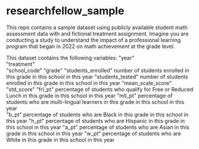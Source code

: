 # researchfellow_sample
This repo contains a sample dataset using publicly available student math assessment data with and fictional treatment assignment. Imagine you are conducting a study to understand the impact of a professional learning program that began in 2022 on math achievement at the grade level.

This dataset contains the following variables:
"year"             
"treatment"         
"school_code"
"grade"
"students_enrolled" number of students enrolled in this grade in this school in this year
"students_tested"  number of students enrolled in this grade in this school in this year
"mean_scale_score"  
"std_score"
"frl_pt" percentage of students who qualify for Free or Reduced Lunch in this grade in this school in this year
"mll_pt" percentage of students who are multi-lingual learners in this grade in this school in this year           
"b_pt" percentage of students who are Black in this grade in this school in this year
"h_pt" percentage of students who are Hispanic in this grade in this school in this year
"a_pt" percentage of students who are Asian in this grade in this school in this year
"w_pt" percentage of students who are White in this grade in this school in this year

